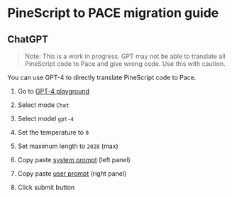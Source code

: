 # PineScript to **PACE** migration guide

## ChatGPT

> Note: This is a work in progress. GPT may not be able to translate all PineScript code to Pace and give wrong code. Use this with caution.

You can use GPT-4 to directly translate PineScript code to Pace.

1. Go to [GPT-4 playground](https://platform.openai.com/playground?mode=chat&model=gpt-4)

2. Select mode `Chat`

3. Select model `gpt-4`

4. Set the temperature to `0`

5. Set maximum length to `2028` (max)

6. Copy paste [system prompt](https://raw.githubusercontent.com/nersent/pace/main/docs/gpt/system_prompt.md) (left panel)

7. Copy paste [user prompt](https://raw.githubusercontent.com/nersent/pace/main/docs/gpt/user_prompt.md) (right panel)

8. Click submit button
